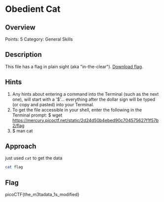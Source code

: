 # Obedient Cat

## Overview

Points: 5
Category: General Skills

## Description

This file has a flag in plain sight (aka "in-the-clear"). [Download flag](https://mercury.picoctf.net/static/2d24d50b4ebed90c704575627f1f57b2/flag).

## Hints

1. Any hints about entering a command into the Terminal (such as the next one), will start with a '$'... everything after the dollar sign will be typed (or copy and pasted) into your Terminal.
2. To get the file accessible in your shell, enter the following in the Terminal prompt: $ wget https://mercury.picoctf.net/static/2d24d50b4ebed90c704575627f1f57b2/flag
3. $ man cat

## Approach

just used `cat` to get the data 

```bash
cat flag
```

## Flag

picoCTF{the_m3tadata_1s_modified}